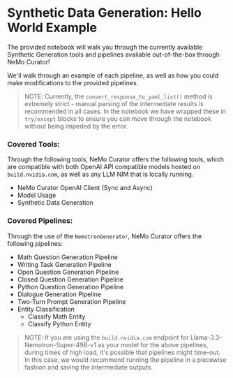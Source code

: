 # Synthetic Data Generation: Hello World Example

The provided notebook will walk you through the currently available Synthetic Generation tools and pipelines available out-of-the-box through NeMo Curator!

We'll walk through an example of each pipeline, as well as how you could make modifications to the provided pipelines.

> NOTE: Currently, the `convert_response_to_yaml_list()` method is extremely strict - manual parsing of the intermediate results is recommended in all cases. In the notebook we have wrapped these in `try/except` blocks to ensure you can move through the notebook without being impeded by the error.

### Covered Tools:

Through the following tools, NeMo Curator offers the following tools, which are compatible with both OpenAI API compatible models hosted on `build.nvidia.com`, as well as any LLM NIM that is locally running.

- NeMo Curator OpenAI Client (Sync and Async)
- Model Usage
- Synthetic Data Generation

### Covered Pipelines:

Through the use of the `NemotronGenerator`, NeMo Curator offers the following pipelines:

- Math Question Generation Pipeline
- Writing Task Generation Pipeline
- Open Question Generation Pipeline
- Closed Question Generation Pipeline
- Python Question Generation Pipeline
- Dialogue Generation Pipeline
- Two-Turn Prompt Generation Pipeline
- Entity Classification
    - Classify Math Entity
    - Classify Python Entity

> NOTE: If you are using the `build.nvidia.com` endpoint for Llama-3.3-Nemotron-Super-49B-v1 as your model for the above pipelines, during times of high load, it's possible that pipelines might time-out. In this case, we would recommend running the pipeline in a piecewise fashion and saving the intermediate outputs.
